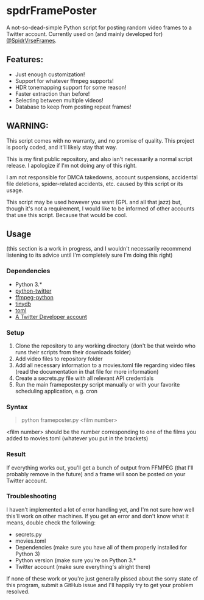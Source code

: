 # spdrFramePoster
A not-so-dead-simple Python script for posting random video frames to a Twitter account. Currently used on (and mainly developed for) [@SpidrVrseFrames](twitter.com/spidrVrseFrames).
## Features:
 - Just enough customization!
 - Support for whatever ffmpeg supports!
 - HDR tonemapping support for some reason!
 - Faster extraction than before!
 - Selecting between multiple videos!
 - Database to keep from posting repeat frames!
## WARNING:
This script comes with no warranty, and no promise of quality. This project is poorly coded, and it'll likely stay that way.

This is my first public repository, and also isn't necessarily a normal script release. I apologize if I'm not doing any of this right.

I am not responsible for DMCA takedowns, account suspensions, accidental file deletions, spider-related accidents, etc. caused by this script or its usage.

This script may be used however you want (GPL and all that jazz) but, though it's not a requirement, I would like to be informed of other accounts that use this script. Because that would be cool.
## Usage
(this section is a work in progress, and I wouldn't necessarily recommend listening to its advice until I'm completely sure I'm doing this right)
### Dependencies
- Python 3\.*
- [python-twitter](https://pypi.org/project/python-twitter/)
- [ffmpeg-python](https://pypi.org/project/ffmpeg-python/)
- [tinydb](https://pypi.org/project/tinydb/)
- [toml](https://pypi.org/project/toml/)
- [A Twitter Developer account](https://developer.twitter.com)
### Setup
1. Clone the repository to any working directory (don't be that weirdo who runs their scripts from their downloads folder)
2. Add video files to repository folder
3. Add all necessary information to a movies.toml file regarding video files (read the documentation in that file for more information)
4. Create a secrets.py file with all relevant API credentials
5. Run the main frameposter.py script manually or with your favorite scheduling application, e.g. cron
### Syntax
> python frameposter.py \<film number\>
 
\<film number\> should be the number corresponding to one of the films you added to movies.toml (whatever you put in the brackets)
### Result
If everything works out, you'll get a bunch of output from FFMPEG (that I'll probably remove in the future) and a frame will soon be posted on your Twitter account. 
### Troubleshooting
I haven't implemented a lot of error handling yet, and I'm not sure how well this'll work on other machines. If you get an error and don't know what it means, double check the following:
 - secrets.py
 - movies.toml
 - Dependencies (make sure you have all of them properly installed for Python 3)
 - Python version (make sure you're on Python 3.*
 - Twitter account (make sure everything's alright there)
 
If none of these work or you're just generally pissed about the sorry state of this program, submit a GitHub issue and I'll happily try to get your problem resolved.
